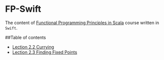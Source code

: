 # FP-Swift
The content of [Functional Programming Principles in Scala](https://www.coursera.org/course/progfun) course  written in `Swift`.

##Table of contents
* [Lection 2.2 Currying](https://github.com/complexityclass/FP-Swift/blob/master/Lecture2_2.playground/Contents.swift)
* [Lection 2.3 Finding Fixed Points](https://github.com/complexityclass/FP-Swift/blob/master/Lecture2_3.playground/Contents.swift)


